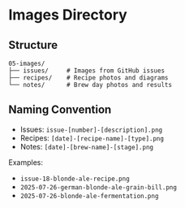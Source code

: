 # Images Directory

## Structure
```
05-images/
├── issues/     # Images from GitHub issues
├── recipes/    # Recipe photos and diagrams
└── notes/      # Brew day photos and results
```

## Naming Convention
- Issues: `issue-[number]-[description].png`
- Recipes: `[date]-[recipe-name]-[type].png`
- Notes: `[date]-[brew-name]-[stage].png`

Examples:
- `issue-18-blonde-ale-recipe.png`
- `2025-07-26-german-blonde-ale-grain-bill.png`
- `2025-07-26-blonde-ale-fermentation.png`
